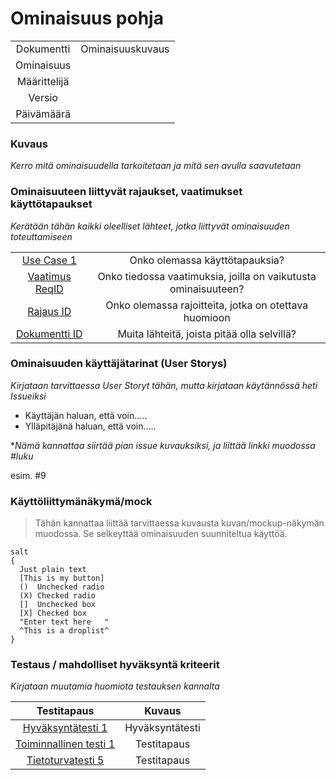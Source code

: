 # Ominaisuus pohja  

| | |
|:-:|:-:|
| Dokumentti | Ominaisuuskuvaus |
| Ominaisuus | | 
| Määrittelijä | | 
| Versio | |
| Päivämäärä |

### Kuvaus

*Kerro mitä ominaisuudella tarkoitetaan ja mitä sen avulla saavutetaan*



### Ominaisuuteen liittyvät rajaukset, vaatimukset käyttötapaukset

*Kerätään tähän kaikki oleelliset lähteet, jotka liittyvät ominaisuuden toteuttamiseen*

| | |
|:-:|:-:|
| [Use Case 1](FT1-kayttotapaus.md) | Onko olemassa käyttötapauksia? |
| [Vaatimus ReqID]() | Onko tiedossa vaatimuksia, joilla on vaikutusta ominaisuuteen? | 
| [Rajaus ID]() | Onko olemassa rajoitteita, jotka on otettava huomioon | 
| [Dokumentti ID]() | Muita lähteitä, joista pitää olla selvillä?  | 

### Ominaisuuden käyttäjätarinat (User Storys)

*Kirjataan tarvittaessa User Storyt tähän, mutta kirjataan käytännössä heti  Issueiksi*

* Käyttäjän haluan, että voin.....
* Ylläpitäjänä haluan, että voin.....

**Nämä kannattaa siirtää pian issue kuvauksiksi, ja liittää linkki muodossa #luku*

esim. #9

### Käyttöliittymänäkymä/mock 

>Tähän kannattaa liittää tarvittaessa kuvausta kuvan/mockup-näkymän muodossa. 
Se selkeyttää ominaisuuden suunniteltua käyttöä.

```plantuml
salt
{
  Just plain text
  [This is my button]
  ()  Unchecked radio
  (X) Checked radio
  []  Unchecked box
  [X] Checked box
  "Enter text here   "
  ^This is a droplist^
}
```

### Testaus / mahdolliset hyväksyntä kriteerit 

*Kirjataan muutamia huomiota testauksen kannalta*


| Testitapaus  | Kuvaus  |
|:-: | :-:|
| [Hyväksyntätesti 1](pohja-hyvaksyntatesti.md) | Hyväksyntätesti |
| [Toiminnallinen testi 1](pohja-testitapaus.md) | Testitapaus |
| [Tietoturvatesti 5](pohja-testitapaus.md)  | Testitapaus |





